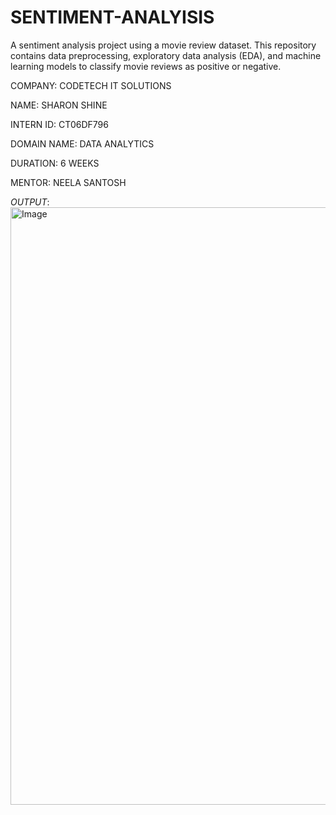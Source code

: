 # SENTIMENT-ANALYISIS

A sentiment analysis project using a movie review dataset. This repository contains data preprocessing, exploratory data analysis (EDA), and machine learning models to classify movie reviews as positive or negative.

COMPANY: CODETECH IT SOLUTIONS

NAME: SHARON SHINE

INTERN ID: CT06DF796

DOMAIN NAME: DATA ANALYTICS

DURATION: 6 WEEKS

MENTOR: NEELA SANTOSH

*OUTPUT*: 
<img width="1919" height="956" alt="Image" src="https://github.com/user-attachments/assets/88c98135-2449-43e6-a125-09a928395c27" />
